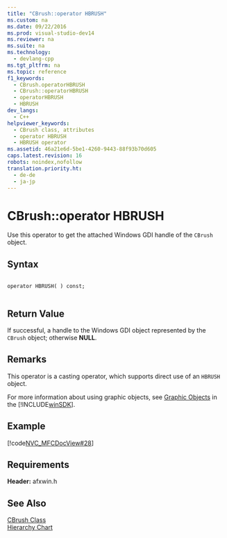 ```yaml
---
title: "CBrush::operator HBRUSH"
ms.custom: na
ms.date: 09/22/2016
ms.prod: visual-studio-dev14
ms.reviewer: na
ms.suite: na
ms.technology: 
  - devlang-cpp
ms.tgt_pltfrm: na
ms.topic: reference
f1_keywords: 
  - CBrush.operatorHBRUSH
  - CBrush::operatorHBRUSH
  - operatorHBRUSH
  - HBRUSH
dev_langs: 
  - C++
helpviewer_keywords: 
  - CBrush class, attributes
  - operator HBRUSH
  - HBRUSH operator
ms.assetid: 46a21e6d-5be1-4260-9443-88f93b70d605
caps.latest.revision: 16
robots: noindex,nofollow
translation.priority.ht: 
  - de-de
  - ja-jp
---
```

# CBrush::operator HBRUSH
Use this operator to get the attached Windows GDI handle of the `CBrush` object.  
  
## Syntax  
  
```  
  
operator HBRUSH( ) const;  
  
```  
  
## Return Value  
 If successful, a handle to the Windows GDI object represented by the `CBrush` object; otherwise **NULL**.  
  
## Remarks  
 This operator is a casting operator, which supports direct use of an `HBRUSH` object.  
  
 For more information about using graphic objects, see [Graphic Objects](http://msdn.microsoft.com/library/windows/desktop/dd144962) in the [!INCLUDE[winSDK](../vs140/includes/winsdk_md.md)].  
  
## Example  
 [!code[NVC_MFCDocView#28](../vs140/codesnippet/CPP/cbrush--operator-hbrush_1.cpp)]
  
  
## Requirements  
 **Header:** afxwin.h  
  
## See Also  
 [CBrush Class](../vs140/cbrush-class.md)   
 [Hierarchy Chart](../vs140/hierarchy-chart.md)